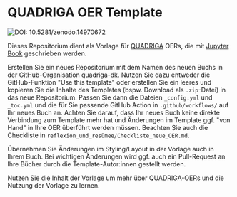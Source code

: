 # QUADRIGA OER Template

<img role="button" src="https://zenodo.org/badge/DOI/10.5281/zenodo.14970672.svg" alt="DOI: 10.5281/zenodo.14970672">

Dieses Repositorium dient als Vorlage für <a href="https://www.quadriga-dk.de" class="external-link" target="_blank">QUADRIGA</a> OERs, die mit <a href="https://jupyterbook.org" class="external-link" target="_blank">Jupyter Book</a> geschrieben werden.

Erstellen Sie ein neues Repositorium mit dem Namen des neuen Buchs in der GitHub-Organisation quadriga-dk. Nutzen Sie dazu entweder die GitHub-Funktion "Use this template" oder erstellen Sie ein leeres und kopieren Sie die Inhalte des Templates (bspw. Download als `.zip`-Datei) in das neue Repositorium. Passen Sie dann die Dateien `_config.yml` und `_toc.yml` und die für Sie passende GitHub Action in `.github/workflows/` auf Ihr neues Buch an. Achten Sie darauf, dass Ihr neues Buch keine direkte Verbindung zum Template mehr hat und Änderungen im Template ggf. "von Hand" in Ihre OER überführt werden müssen. Beachten Sie auch die Checkliste in `reflexion_und_resümee/Checkliste_neue_OER.md`.

Übernehmen Sie Änderungen im Styling/Layout in der Vorlage auch in Ihrem Buch. Bei wichtigen Änderungen wird ggf. auch ein Pull-Request an Ihre Bücher durch die Template-Autor:innen gestellt werden.

Nutzen Sie die Inhalt der Vorlage um mehr über QUADRIGA-OERs und die Nutzung der Vorlage zu lernen.